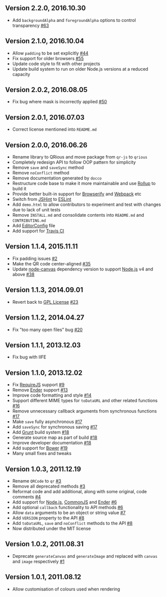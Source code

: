 ## Version 2.2.0, 2016.10.30

* Add `backgroundAlpha` and `foregroundAlpha` options to control transparency [#63](https://github.com/neocotic/qrious/issues/63)

## Version 2.1.0, 2016.10.04

* Allow `padding` to be set explicitly [#44](https://github.com/neocotic/qrious/issues/44)
* Fix support for older browsers [#55](https://github.com/neocotic/qrious/issues/55)
* Update code style to fit with other projects
* Update build system to run on older Node.js versions at a reduced capacity

## Version 2.0.2, 2016.08.05

* Fix bug where mask is incorrectly applied [#50](https://github.com/neocotic/qrious/issues/50)

## Version 2.0.1, 2016.07.03

* Correct license mentioned into `README.md`

## Version 2.0.0, 2016.06.26

* Rename library to QRious and move package from `qr-js` to `qrious`
* Completely redesign API to follow OOP pattern for simplicity
* Remove `save` and `saveSync` method
* Remove `noConflict` method
* Remove documentation generated by `docco`
* Restructure code base to make it more maintainable and use [Rollup](http://rollupjs.org) to build it
* Provide better built-in support for [Browserify](http://browserify.org) and [Webpack](http://webpack.github.io) etc
* Switch from [JSHint](https://github.com/jshint/jshint) to [ESLint](http://eslint.org)
* Add `demo.html` to allow contributors to experiment and test with changes due to lack of unit tests
* Remove `INSTALL.md` and consolidate contents into `README.md` and `CONTRIBUTING.md`
* Add [EditorConfig](http://editorconfig.org) file
* Add support for [Travis CI](https://travis-ci.org)

## Version 1.1.4, 2015.11.11

* Fix padding issues [#2](https://github.com/neocotic/qrious/issues/2)
* Make the QR code center-aligned [#35](https://github.com/neocotic/qrious/pull/35)
* Update [node-canvas](https://github.com/Automattic/node-canvas) dependency version to support [Node.js](https://nodejs.org) v4 and above [#38](https://github.com/neocotic/qrious/pull/38)

## Version 1.1.3, 2014.09.01

* Revert back to [GPL License](http://www.gnu.org/licenses/) [#23](https://github.com/neocotic/qrious/issues/23)

## Version 1.1.2, 2014.04.27

* Fix "too many open files" bug [#20](https://github.com/neocotic/qrious/issues/20)

## Version 1.1.1, 2013.12.03

* Fix bug with IIFE

## Version 1.1.0, 2013.12.02

* Fix [RequireJS](http://requirejs.org) support [#9](https://github.com/neocotic/qrious/issues/9)
* Remove [Ender](http://enderjs.com) support [#13](https://github.com/neocotic/qrious/issues/13)
* Improve code formatting and style [#14](https://github.com/neocotic/qrious/issues/14)
* Support different MIME types for `toDataURL` and other related functions [#16](https://github.com/neocotic/qrious/issues/16)
* Remove unnecessary callback arguments from synchronous functions [#17](https://github.com/neocotic/qrious/issues/17)
* Make `save` fully asynchronous [#17](https://github.com/neocotic/qrious/issues/17)
* Add `saveSync` for synchronous saving [#17](https://github.com/neocotic/qrious/issues/17)
* Add [Grunt](http://gruntjs.com) build system [#18](https://github.com/neocotic/qrious/issues/18)
* Generate source map as part of build [#18](https://github.com/neocotic/qrious/issues/18)
* Improve developer documentation [#18](https://github.com/neocotic/qrious/issues/18)
* Add support for [Bower](https://bower.io) [#19](https://github.com/neocotic/qrious/issues/19)
* Many small fixes and tweaks

## Version 1.0.3, 2011.12.19

* Rename `QRCode` to `qr` [#3](https://github.com/neocotic/qrious/issues/3)
* Remove all deprecated methods [#3](https://github.com/neocotic/qrious/issues/3)
* Reformat code and add additional, along with some original, code comments [#4](https://github.com/neocotic/qrious/issues/4)
* Add support for [Node.js](https://nodejs.org), [CommonJS](http://www.commonjs.org) and [Ender](http://enderjs.com) [#6](https://github.com/neocotic/qrious/issues/6)
* Add optional `callback` functionality to API methods [#6](https://github.com/neocotic/qrious/issues/6)
* Allow `data` arguments to be an object or string value [#7](https://github.com/neocotic/qrious/issues/7)
* Add `VERSION` property to the API [#8](https://github.com/neocotic/qrious/issues/8)
* Add `toDataURL`, `save` and `noConflict` methods to the API [#8](https://github.com/neocotic/qrious/issues/8)
* Now distributed under the MIT license

## Version 1.0.2, 2011.08.31

* Deprecate `generateCanvas` and `generateImage` and replaced with `canvas` and `image` respectively [#1](https://github.com/neocotic/qrious/issues/1)

## Version 1.0.1, 2011.08.12

* Allow customisation of colours used when rendering
